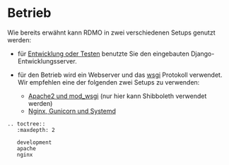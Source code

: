 # Betrieb

Wie bereits erwähnt kann RDMO in zwei verschiedenen Setups genutzt werden:

* für [Entwicklung oder Testen](../development.html) benutzte Sie den eingebauten Django-Entwicklungsserver.

* für den Betrieb wird ein Webserver und das [wsgi](https://docs.djangoproject.com/en/1.10/howto/deployment/wsgi/) Protokoll verwendet. Wir empfehlen eine der folgenden zwei Setups zu verwenden:
    * [Apache2 und mod_wsgi](../apache.html) (nur hier kann Shibboleth verwendet werden)
    * [Nginx, Gunicorn und Systemd](../nginx.html)

```eval_rst
.. toctree::
   :maxdepth: 2

   development
   apache
   nginx
```
